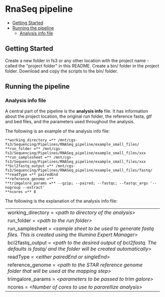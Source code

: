 RnaSeq pipeline
================

-   [Getting Started](#getting-started)
-   [Running the pipeline](#running-the-pipeline)
    -   [Analysis info file](#analysis-info-file)

Getting Started
---------------

Create a new folder in fs3 or any other location with the project name - called the "project folder" in this README.
Create a bin/ folder in the project folder.
Download and copy the scripts to the bin/ folder.

Running the pipeline
--------------------

### Analysis info file

A central part of the pipeline is the **analysis info** file. It has information about the project location, the original run folder, the reference fasta, gtf and bed files, and the parameters used throughout the analysis.

The following is an example of the analysis info file:

    **working_directory =** /mnt/cgs-fs3/Sequencing/Pipelines/RNASeq_pipeline/example_small_files/    
    **run_folder =** /mnt/cgs-fs3/Sequencing/Pipelines/RNASeq_pipeline/example_small_files/xxx   
    **run_samplesheet =** /mnt/cgs-fs3/Sequencing/Pipelines/RNASeq_pipeline/example_small_files/xxx    
    **bcl2fastq_output =** /mnt/cgs-fs3/Sequencing/Pipelines/RNASeq_pipeline/example_small_files/fastq/   
    **readType =** pairedEnd    
    **reference_genome =**    
    **trimgalore_params =** --gzip; --paired; --fastqc; --fastqc_args '--nogroup --extract'   
    **ncores =** 8   

The following is the explanation of the analysis info file:

|                                                                                                                                            |
|:-------------------------------------------------------------------------------------------------------------------------------------------|
| working\_directory = *&lt;path to directory of the analysis&gt;*                                                                           |
| run\_folder = *&lt;path to the run folder&gt;*                                                                                             |
| run\_samplesheet = *&lt;sample sheet to be used to generate fastq files. This is created using the Illumina Expert Manager&gt;*            |
| bcl2fastq\_output = *&lt;path to the desired output of bcl2fastq. The defaults is fastq/ and the folder will be created automatically&gt;* |
| readType = *&lt;either pairedEnd or singleEnd&gt;*                                                                                         |
| reference\_genome = *&lt;path to the STAR reference genome folder that will be used at the mapping step&gt;*                               |
| trimgalore\_params = *&lt;parameters to be passed to trim galore&gt;*                                                                      |
| ncores = *&lt;Number of cores to use to pararellize analysis&gt;*                                                                          |
